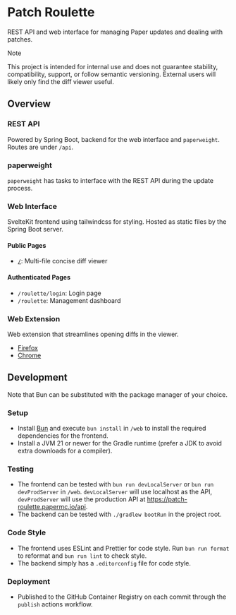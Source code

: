 # Patch Roulette

REST API and web interface for managing Paper updates and dealing with patches.

> [!NOTE]  
> This project is intended for internal use and does not guarantee stability, compatibility, support, or follow semantic versioning. External users will likely only find the diff viewer useful.

## Overview

### REST API

Powered by Spring Boot, backend for the web interface and `paperweight`. Routes are under `/api`.

### paperweight

`paperweight` has tasks to interface with the REST API during the update process.

### Web Interface

SvelteKit frontend using tailwindcss for styling. Hosted as static files by the Spring Boot server.

#### Public Pages

- [`/`](https://patch-roulette.papermc.io): Multi-file concise diff viewer

#### Authenticated Pages

- `/roulette/login`: Login page
- `/roulette`: Management dashboard

### Web Extension

Web extension that streamlines opening diffs in the viewer.
- [Firefox](https://addons.mozilla.org/en-US/firefox/addon/patch-roulette/)
- [Chrome](https://chromewebstore.google.com/detail/patch-roulette/feaaoepdocmiibjilhoahgldkaajfnhb)

## Development

Note that Bun can be substituted with the package manager of your choice.

### Setup

- Install [Bun](https://bun.sh/) and execute `bun install` in `/web` to install the required dependencies for the frontend.
- Install a JVM 21 or newer for the Gradle runtime (prefer a JDK to avoid extra downloads for a compiler).

### Testing

- The frontend can be tested with `bun run devLocalServer` or `bun run devProdServer` in `/web`. `devLocalServer` will use localhost as the API, `devProdServer` will use the production API at https://patch-roulette.papermc.io/api.
- The backend can be tested with `./gradlew bootRun` in the project root.

### Code Style

- The frontend uses ESLint and Prettier for code style. Run `bun run format` to reformat and `bun run lint` to check style.
- The backend simply has a `.editorconfig` file for code style.

### Deployment

- Published to the GitHub Container Registry on each commit through the `publish` actions workflow.

